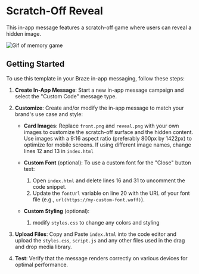 # Scratch-Off Reveal

This in-app message features a scratch-off game where users can reveal a hidden image.

![Gif of memory game](scratch.gif)

## Getting Started

To use this template in your Braze in-app messaging, follow these steps:

1. **Create In-App Message**: Start a new in-app message campaign and select the "Custom Code" message type.

3. **Customize**: Create and/or modify the in-app message to match your brand's use case and style:
   - **Card Images**: Replace `front.png` and `reveal.png` with your own images to customize the scratch-off surface and the hidden content. Use images with a 9:16 aspect ratio (preferably 800px by 1422px) to optimize for mobile screens. If using different image names, change lines 12 and 13 in `index.html`

   - **Custom Font** (optional): To use a custom font for the "Close" button text:
     1. Open `index.html` and delete lines 16 and 31 to uncomment the code snippet.
     2. Update the `fontUrl` variable on line 20 with the URL of your font file (e.g., `url(https://my-custom-font.woff)`).

   - **Custom Styling** (optional):
     1. modify `styles.css` to change any colors and styling

2. **Upload Files**: Copy and Paste `index.html` into the code editor and upload the `styles.css`, `script.js` and any other files used in the drag and drop media library.


4. **Test**: Verify that the message renders correctly on various devices for optimal performance.
